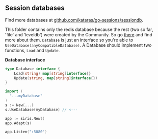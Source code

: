 ## Session databases

Find more databases at [github.com/kataras/go-sessions/sessiondb](https://github.com/kataras/go-sessions/tree/master/sessiondb).

This folder contains only the redis database because the rest (two so far, 'file' and 'leveldb') were created by the Community.
So go [there](https://github.com/kataras/go-sessions/tree/master/sessiondb) and find more about them. `Database` is just an
interface so you're able to `UseDatabase(anyCompatibleDatabase)`. A Database should implement two functions, `Load` and `Update`.

**Database interface**

```go
type Database interface {
	Load(string) map[string]interface{}
	Update(string, map[string]interface{})
}
```

```go
import (
  "...myDatabase"
)
s := New(...)
s.UseDatabase(myDatabase) // <---

app := siris.New()
app.Adapt(s)

app.Listen(":8080")
```
